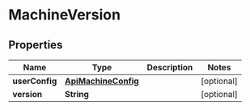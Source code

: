 

# MachineVersion


## Properties

| Name | Type | Description | Notes |
|------------ | ------------- | ------------- | -------------|
|**userConfig** | [**ApiMachineConfig**](ApiMachineConfig.md) |  |  [optional] |
|**version** | **String** |  |  [optional] |



